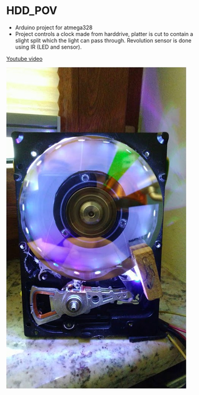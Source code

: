 # HDD_POV
- Arduino project  for atmega328
- Project controls a clock made from harddrive, platter is cut to contain a slight split which the light can pass through. Revolution sensor is done using IR (LED and sensor).

[Youtube video](https://youtube.com/shorts/_InE-DuwhdU)

![Alt text](image.jpg?raw=true "")


